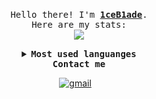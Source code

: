 <p align="center">
    <br>
    <samp>
        Hello there! I'm <b><a href="https://github.com/">1ceB1ade</a></b>.
        <br> Here are my stats: </b>
        <br>
    </samp>
    <img align="middle"
        src="https://github-readme-stats.vercel.app/api?username=1ceB1ade&show_icons=true&theme=synthwave&hide_title=true" />
</p>

<details align="center">
    <summary> <b> <samp> Most used languanges </samp></b></summary>
    <samp>
        <img align="middle"
            src="https://github-readme-stats.vercel.app/api/top-langs/?username=1ceB1ade&hide_title=true&layout=compact" />
    </samp>
</details>

<div align="center">
    <b> <samp> Contact me </samp></b>
    <br>

[![gmail](https://img.shields.io/badge/-Gmail-c14438?style=flat-square&logo=Gmail&logoColor=white&link=mailto:aselterik@gmail.com)](mailto:aselterik@gmail.com)&nbsp; &nbsp;

</div>
